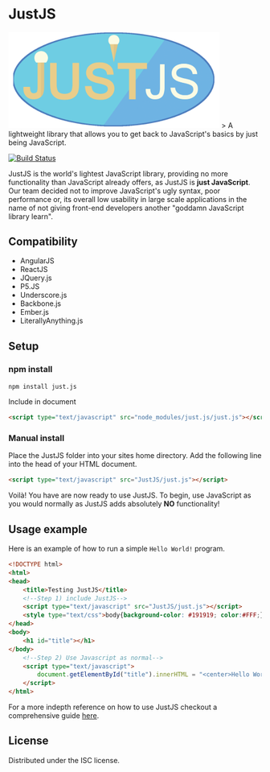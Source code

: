 # JustJS
<img src="logo.png" alt="alt text" width="420px">
> A lightweight library that allows you to get back to JavaScript's basics by just being JavaScript.

[![Build Status][travis-image]][travis-url]

JustJS is the world's lightest JavaScript library, providing no more functionality than JavaScript already offers, as JustJS is **just JavaScript**. Our team decided not to improve JavaScript's ugly syntax, poor performance or, its overall low usability in large scale applications in the name of not giving front-end developers another "goddamn JavaScript library learn".

## Compatibility
* AngularJS
* ReactJS
* JQuery.js
* P5.JS
* Underscore.js
* Backbone.js
* Ember.js
* LiterallyAnything.js

## Setup
### npm install
```
npm install just.js
```
Include in document
```html
<script type="text/javascript" src="node_modules/just.js/just.js"></script>
```
### Manual install
Place the JustJS folder into your sites home directory.
Add the following line into the head of your HTML document.
```html
<script type="text/javascript" src="JustJS/just.js"></script>
```
Voilà! You have are now ready to use JustJS.
To begin, use JavaScript as you would normally as JustJS adds absolutely **NO** functionality! 
## Usage example

Here is an example of how to run a simple `Hello World!` program.

```html
<!DOCTYPE html>
<html>
<head>
	<title>Testing JustJS</title>
	<!--Step 1) include JustJS-->
	<script type="text/javascript" src="JustJS/just.js"></script>
	<style type="text/css">body{background-color: #191919; color:#FFF;}</style>
</head>
<body>
	<h1 id="title"></h1>
</body>
	<!--Step 2) Use Javascript as normal-->
	<script type="text/javascript">
		document.getElementById("title").innerHTML = "<center>Hello World with JustJS!</center>";
	</script>
</html>
```

For a more indepth reference on how to use JustJS checkout a comprehensive guide [here](https://www.w3schools.com/js/default.asp).

## License
Distributed under the ISC license.


[npm-image]: https://img.shields.io/npm/v/datadog-metrics.svg?style=flat-square
[npm-url]: https://npmjs.org/package/datadog-metrics
[npm-downloads]: https://img.shields.io/npm/dm/datadog-metrics.svg?style=flat-square
[travis-image]: https://img.shields.io/travis/dbader/node-datadog-metrics/master.svg?style=flat-square
[travis-url]: https://travis-ci.org/dbader/node-datadog-metrics
